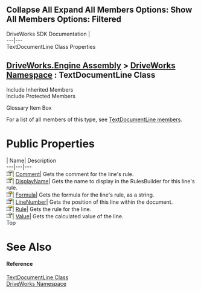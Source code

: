        

 Collapse All Expand All  Members Options: Show All  Members Options: Filtered   
---  
DriveWorks SDK Documentation  |   
---|---  
TextDocumentLine Class Properties   
  
[DriveWorks.Engine Assembly](topic2156.md) > [DriveWorks Namespace](topic2159.md) : TextDocumentLine Class  
---  
  
Include Inherited Members    
Include Protected Members    


Glossary Item Box

For a list of all members of this type, see [TextDocumentLine members](topic5660.md).

# Public Properties

| Name| Description  
---|---|---  
![Public Property](dotnetimages/publicProperty.gif)| [Comment](topic5669.md)| Gets the comment for the line's rule.   
![Public Property](dotnetimages/publicProperty.gif)| [DisplayName](topic5670.md)| Gets the name to display in the RulesBuilder for this line's rule.   
![Public Property](dotnetimages/publicProperty.gif)| [Formula](topic5671.md)| Gets the formula for the line's rule, as a string.   
![Public Property](dotnetimages/publicProperty.gif)| [LineNumber](topic5672.md)| Gets the position of this line within the document.   
![Public Property](dotnetimages/publicProperty.gif)| [Rule](topic5673.md)| Gets the rule for the line.   
![Public Property](dotnetimages/publicProperty.gif)| [Value](topic5674.md)| Gets the calculated value of the line.   
Top

# See Also

#### Reference

[TextDocumentLine Class](topic5659.md)   
[DriveWorks Namespace](topic2159.md)


